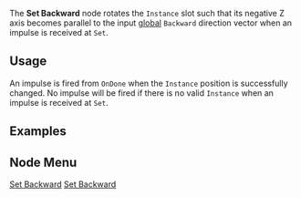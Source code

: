 <languages></languages> <translate>

The **Set Backward** node rotates the `Instance` slot such that its
negative Z axis becomes parallel to the input
[global](Coordinate_spaces#Global_vs._Local "wikilink") `Backward`
direction vector when an impulse is received at `Set`.

## Usage

An impulse is fired from `OnDone` when the `Instance` position is
successfully changed. No impulse will be fired if there is no valid
`Instance` when an impulse is received at `Set`.

## Examples

## Node Menu

</translate>

[Set Backward](Category:Protoflux{{#translation:}} "wikilink") [Set
Backward](Category:Protoflux:Transform{{#translation:}} "wikilink")